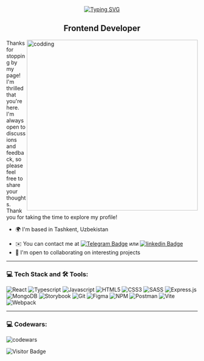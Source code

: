 <p align="center">
  <a href="https://git.io/typing-svg" target="_blank">
    <img src="https://readme-typing-svg.demolab.com?font=Arial&weight=900&size=35&duration=4000&pause=500&color=744FC6&background=FF000000&left=true&vCenter=true&width=635&height=70&lines=Hello+there+%F0%9F%91%8B%2C+I'm+Anna+Smolskaia" alt="Typing SVG">
  </a>
<h2 align="center">Frontend Developer</h2>
  <img src="https://mir-s3-cdn-cf.behance.net/project_modules/disp/601014116770475.6068beff4640a.gif" min-width="450px" max-width="450px" width="450px" align="right" alt="codding"/>
   
Thanks for stopping by my page! I'm thrilled that you're here.  I'm always open to discussions and feedback, so please feel free to share your thoughts. Thank you for taking the time to explore my profile!

* 🌍  I'm based in Tashkent, Uzbekistan
<!-- * 🖥️  See my portfolio at [my portfolio website](https://malevichdi2910.github.io/portfolio/) -->
* ✉️  You can contact me at [![Telegram Badge](https://img.shields.io/badge/-telegram-blue?style=flat&logo=Telegram&logoColor=white)](https://t.me/Smolska1a) или [![linkedin Badge](https://img.shields.io/badge/-linkedin-blue?style=flat&logo=linkedin&logoColor=white)](https://www.linkedin.com/in/smolskaya/)
* 🤝  I'm open to collaborating on interesting projects
<hr>

### 💻 Tech Stack and 🛠 Tools:

![React](https://img.shields.io/badge/React-20232A?style=for-the-badge&logo=react&logoColor=61DAFB)
![Typescript](https://img.shields.io/badge/Typescript-3178C6?style=for-the-badge&logo=typescript&logoColor=ecf4f9)
![Javascript](https://img.shields.io/badge/Javascript-FCDC00?style=for-the-badge&logo=javascript&logoColor=000000)
![HTML5](https://img.shields.io/badge/HTML5-E34F26?style=for-the-badge&logo=html5&logoColor=white)
![CSS3](https://img.shields.io/badge/CSS3-1572B6?style=for-the-badge&logo=css3&logoColor=white)
![SASS](https://img.shields.io/badge/SASS-C69?style=for-the-badge&logo=SASS&logoColor=white)
![Express.js](https://img.shields.io/badge/express.js-%23404d59.svg?style=for-the-badge&logo=express&logoColor=%2361DAFB)
![MongoDB](https://img.shields.io/badge/MongoDB-%234ea94b.svg?style=for-the-badge&logo=mongodb&logoColor=white)
![Storybook](https://img.shields.io/badge/Storybook-FF4785?style=for-the-badge&logo=storybook&logoColor=white)
![Git](https://img.shields.io/badge/git-%23F05033.svg?style=for-the-badge&logo=git&logoColor=white)
![Figma](https://img.shields.io/badge/Figma-F24E1E?style=for-the-badge&logo=figma&logoColor=white)
![NPM](https://img.shields.io/badge/NPM-%23CB3837.svg?style=for-the-badge&logo=npm&logoColor=white)
![Postman](https://img.shields.io/badge/Postman-FF6C37?style=for-the-badge&logo=postman&logoColor=white)
![Vite](https://img.shields.io/badge/vite-%23646CFF.svg?style=for-the-badge&logo=vite&logoColor=white)
![Webpack](https://img.shields.io/badge/webpack-%238DD6F9.svg?style=for-the-badge&logo=webpack&logoColor=black)
<hr>

<!-- # Привет, :wave: меня зовут Анна!

Я Frontend разработчик.
- Изучаю React, TypeScript
- Работаю с командой над проектом [SpotHub](https://github.com/sports-schools-and-sections-for-young) - платформа для поиска спортивных секций для ваших детей
- Готова поработать в команде над вашим проектом.


Связаться со мной можно в [![Telegram Badge](https://img.shields.io/badge/-telegram-blue?style=flat&logo=Telegram&logoColor=white)](https://t.me/Smolska1a) или [![linkedin Badge](https://img.shields.io/badge/-linkedin-blue?style=flat&logo=linkedin&logoColor=white)](https://www.linkedin.com/in/smolskaya/)

---

### 💻 Технологии и инструменты:

<div>
  <img src="https://github.com/devicons/devicon/blob/master/icons/git/git-original.svg" title="git" alt="git" width="40" height="40"/>&nbsp
  <img src="https://github.com/devicons/devicon/blob/master/icons/html5/html5-original.svg" title="html5" alt="html5" width="40" height="40"/>&nbsp
  <img src="https://github.com/devicons/devicon/blob/master/icons/css3/css3-original.svg" title="css" alt="css" width="40" height="40"/>&nbsp
  <img src="https://github.com/devicons/devicon/blob/master/icons/javascript/javascript-original.svg" title="javascript" alt="javascript" width="40" height="40"/>&nbsp
  <img src="https://github.com/devicons/devicon/blob/master/icons/react/react-original.svg" title="reactjs" alt="reactjs" width="40" height="40"/>&nbsp
  <img src="https://github.com/devicons/devicon/blob/master/icons/typescript/typescript-original.svg" title="typescript" alt="typescript" width="40" height="40"/>&nbsp
  <img src="https://github.com/devicons/devicon/blob/master/icons/nodejs/nodejs-original.svg" title="nodejs" alt="nodejs" width="40" height="40"/>&nbsp
  <img src="https://github.com/devicons/devicon/blob/master/icons/webpack/webpack-original.svg" title="webpack" alt="webpack" width="40" height="40"/>&nbsp;
  <img src="https://github.com/devicons/devicon/blob/master/icons/linux/linux-original.svg" title="linux" alt="linux" width="40" height="40"/>&nbsp;
  <img src="https://github.com/devicons/devicon/blob/master/icons/figma/figma-original.svg" title="figma" alt="figma" width="40" height="40"/>&nbsp;
</div> -->

<!-- ### ⚙️ GitHub статистика:

<table>
  <tr>
    <td>
      <img align="left" src="http://github-readme-streak-stats.herokuapp.com?user=Smolskaia&theme=dark&background=000000" alt="webDev's Github stats" />
    </td>
    <td>
      <img height="195px" align="right" alt="webDev's Github Languages" src="https://github-readme-stats-sigma-five.vercel.app/api/top-langs/?username=Smolskaia&layout=compact&theme=vision-friendly-dark" />
    </td>
  </tr>
</table> -->

### 💻 Codewars:

![codewars](https://www.codewars.com/users/Idea_Fix/badges/large)

![Visitor Badge](https://visitor-badge.laobi.icu/badge?page_id=Smolskaia)
